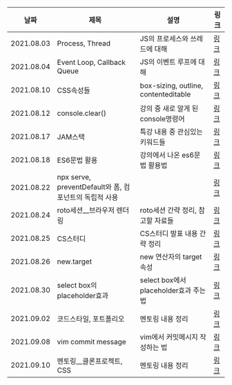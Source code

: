 |날짜|제목|설명|링크|
|---|---|---|---|
|2021.08.03|Process, Thread|JS의 프로세스와 쓰레드에 대해|[링크](https://www.notion.so/Process-Thread-f9742d22acde43799a79f5538555d1f5)|
|2021.08.04|Event Loop, Callback Queue |JS의 이벤트 루프에 대해|[링크](https://www.notion.so/Event-Loop-Callback-Queue-e3d9b1ff40fd4a1fbb2a4b9ab518aa5b)|
|2021.08.10|CSS속성들 |box-sizing, outline, contenteditable|[링크](https://velog.io/@pjeeyoung/TIL-id20210810화)|
|2021.08.12|console.clear() |강의 중 새로 알게 된 console명령어|[링크](https://velog.io/@pjeeyoung/TIL-id20210812목)|
|2021.08.17|JAM스택 |특강 내용 중 관심있는 키워드들 |[링크](https://velog.io/@pjeeyoung/TIL-id20210817화)|
|2021.08.18|ES6문법 활용 |강의에서 나온 es6문법 활용법 |[링크](https://velog.io/@pjeeyoung/TIL-id20210818수)|
|2021.08.22|npx serve, preventDefault와 폼, 컴포넌트의 독립적 사용 |  |[링크](https://velog.io/@pjeeyoung/TIL-id20210822일)|
|2021.08.24|roto세션__브라우저 렌더링 |roto세션 간략 정리, 참고할 자료들  |[링크](https://velog.io/@pjeeyoung/TIL-id20210824화)|
|2021.08.25|CS스터디 |CS스터디 발표 내용 간략 정리 |[링크](https://velog.io/@pjeeyoung/TIL-id20210825수)|
|2021.08.26|new.target |new 연산자의 target속성 |[링크](https://velog.io/@pjeeyoung/TIL-id20210826목)|
|2021.08.30|select box의 placeholder효과 |select box에서 placeholder효과 주는 법 |[링크](https://velog.io/@pjeeyoung/TIL-id20210830월)|
|2021.09.02|코드스타일, 포트폴리오 |멘토링 내용 정리 |[링크](https://velog.io/@pjeeyoung/TIL-id20210902목)|
|2021.09.08|vim commit message |vim에서 커밋메시지 작성하는 법 |[링크](https://velog.io/@pjeeyoung/TIL-id20210908수)|
|2021.09.10|멘토링__클론프로젝트, CSS |멘토링 내용 정리 |[링크](https://velog.io/@pjeeyoung/TIL-id20210910금)|


